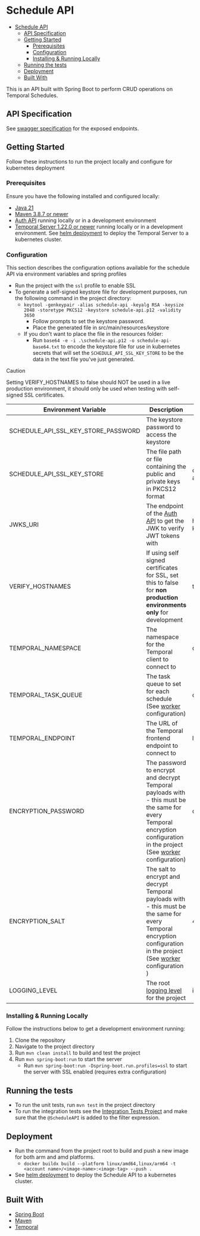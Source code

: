 # Schedule API

<!-- TOC -->
* [Schedule API](#schedule-api)
  * [API Specification](#api-specification)
  * [Getting Started](#getting-started)
    * [Prerequisites](#prerequisites)
    * [Configuration](#configuration)
    * [Installing & Running Locally](#installing--running-locally)
  * [Running the tests](#running-the-tests)
  * [Deployment](#deployment)
  * [Built With](#built-with)
<!-- TOC -->

This is an API built with Spring Boot to perform CRUD operations on Temporal Schedules.

## API Specification

See [swagger specification](https://app.swaggerhub.com/apis/CameronWard301/Communication_APIs/1.0.3#/Schedule%20API) for
the exposed endpoints.

## Getting Started

Follow these instructions to run the project locally and configure for kubernetes deployment

### Prerequisites

Ensure you have the following installed and configured locally:

- [Java 21](https://www.oracle.com/java/technologies/downloads/#java21)
- [Maven 3.8.7 or newer](https://maven.apache.org/download.cgi)
- [Auth API](../auth-api) running locally or in a development environment
- [Temporal Server 1.22.0 or newer](https://learn.temporal.io/getting_started/java/dev_environment/) running locally or
  in a development environment. See [helm deployment](../deployment/helm) to deploy the Temporal Server to a kubernetes
  cluster.

### Configuration

This section describes the configuration options available for the schedule API via environment variables and spring
profiles

- Run the project with the `ssl` profile to enable SSL
- To generate a self-signed keystore file for development purposes, run the following command in the project directory:
    - `keytool -genkeypair -alias schedule-api -keyalg RSA -keysize 2048 -storetype PKCS12 -keystore schedule-api.p12 -validity 3650`
        - Follow prompts to set the keystore password.
        - Place the generated file in src/main/resources/keystore
    - If you don't want to place the file in the resources folder:
        - Run `base64 -e -i .\schedule-api.p12 -o schedule-api-base64.txt` to encode the keystore file for use in
          kubernetes secrets that will set the `SCHEDULE_API_SSL_KEY_STORE` to be the data in the text file you've just
          generated.

> [!CAUTION]
> Setting VERIFY_HOSTNAMES to false should NOT be used in a live production environment, it should only be used when
> testing with self-signed SSL certificates.

| Environment Variable                | Description                                                                                                                                                                                         | Default Value                                      | Required               |
|-------------------------------------|-----------------------------------------------------------------------------------------------------------------------------------------------------------------------------------------------------|----------------------------------------------------|------------------------|
| SCHEDULE_API_SSL_KEY_STORE_PASSWORD | The keystore password to access the keystore                                                                                                                                                        |                                                    | Y if using SSL profile |
| SCHEDULE_API_SSL_KEY_STORE          | The file path or file containing the public and private keys in PKCS12 format                                                                                                                       | classpath:keystore/schedule-api.p12                | N                      |
| JWKS_URI                            | The endpoint of the [Auth API](../auth-api) to get the JWK to verify JWT tokens with                                                                                                                | https://localhost:53655/auth/.well-known/jwks.json | N                      |
| VERIFY_HOSTNAMES                    | If using self signed certificates for SSL, set this to false for **non production environments only** for development                                                                               | true                                               | N                      |
| TEMPORAL_NAMESPACE                  | The namespace for the Temporal client to connect to                                                                                                                                                 | default                                            | N                      |
| TEMPORAL_TASK_QUEUE                 | The task queue to set for each schedule (See [worker](../communication-worker) configuration)                                                                                                       | communication-workflow                             | N                      |
| TEMPORAL_ENDPOINT                   | The URL of the Temporal frontend endpoint to connect to                                                                                                                                             | localhost:7233                                     | N                      |
| ENCRYPTION_PASSWORD                 | The password to encrypt and decrypt Temporal payloads with - this must be the same for every Temporal encryption configuration in the project (See [worker](../communication-worker) configuration) | changeme                                           | N                      |
| ENCRYPTION_SALT                     | The salt to encrypt and decrypt Temporal payloads with - this must be the same for every Temporal encryption configuration in the project (See [worker](../communication-worker) configuration )    | 4573c195d6593c                                     | N                      |
| LOGGING_LEVEL                       | The root [logging level](https://docs.spring.io/spring-boot/docs/2.1.13.RELEASE/reference/html/boot-features-logging.html#boot-features-logging-format) for the project                             | info                                               | N                      |

### Installing & Running Locally

Follow the instructions below to get a development environment running:

1. Clone the repository
2. Navigate to the project directory
3. Run `mvn clean install` to build and test the project
4. Run `mvn spring-boot:run` to start the server
    - Run `mvn spring-boot:run -Dspring-boot.run.profiles=ssl` to start the server with SSL enabled (requires extra
      configuration)

## Running the tests

- To run the unit tests, run `mvn test` in the project directory
- To run the integration tests see the [Integration Tests Project](../integration-tests)
  and make sure that the `@ScheduleAPI` is added to the filter expression.

## Deployment

- Run the command from the project root to build and push a new image for both arm and amd platforms.
    - `docker buildx build --platform linux/amd64,linux/arm64 -t <account name>/<image-name>:<image-tag> --push .`
- See [helm deployment](../deployment/helm) to deploy the Schedule API to a kubernetes cluster.

## Built With

- [Spring Boot](https://spring.io/projects/spring-boot)
- [Maven](https://maven.apache.org/)
- [Temporal](https://temporal.io/)
